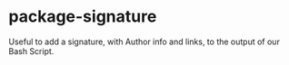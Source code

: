 # package-signature
Useful  to add a signature, with Author info and links, to the output of our Bash Script.
